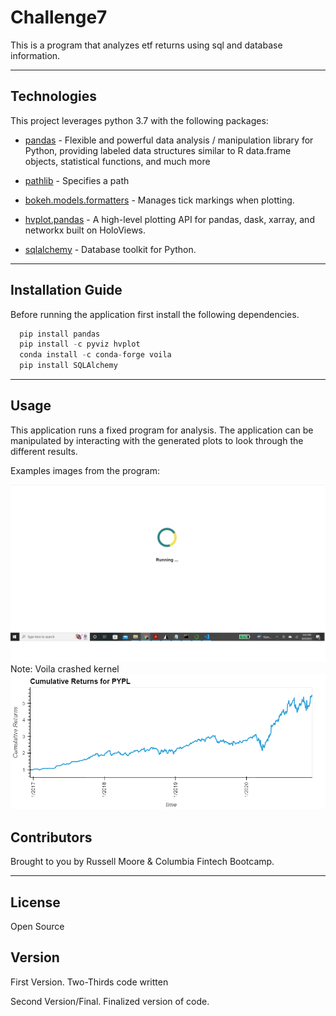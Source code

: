 # Challenge7

This is a program that analyzes etf returns using sql and database information.

---

## Technologies

This project leverages python 3.7 with the following packages:


* [pandas](https://github.com/pandas-dev/pandas) - Flexible and powerful data analysis / manipulation library for Python, providing labeled data structures similar to R data.frame objects, statistical functions, and much more

* [pathlib](https://github.com/budlight/pathlib) - Specifies a path

* [bokeh.models.formatters](https://github.com/bokeh/bokeh/blob/branch-3.0/bokeh/models/formatters.py) - Manages tick markings when plotting.

* [hvplot.pandas](https://github.com/holoviz/hvplot) - A high-level plotting API for pandas, dask, xarray, and networkx built on HoloViews.

* [sqlalchemy](https://github.com/sqlalchemy/sqlalchemy) - Database toolkit for Python.

---

## Installation Guide

Before running the application first install the following dependencies.

```python
  pip install pandas
  pip install -c pyviz hvplot
  conda install -c conda-forge voila
  pip install SQLAlchemy
```

---

## Usage

This application runs a fixed program for analysis.  The application can be manipulated by interacting with the generated plots to look through the different results.

Examples images from the program:

 <img src= "Images/Voila.jpg">
Note: Voila crashed kernel
 <img src= "Images/bokeh_plot.png">

## Contributors

Brought to you by Russell Moore & Columbia Fintech Bootcamp.

---
## License

Open Source

## Version

First Version.  Two-Thirds code written

Second Version/Final.  Finalized version of code.